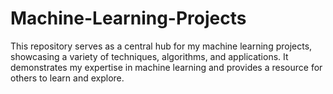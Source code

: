 # Machine-Learning-Projects
This repository serves as a central hub for my machine learning projects, showcasing a variety of techniques, algorithms, and applications. It demonstrates my expertise in machine learning and provides a resource for others to learn and explore.
